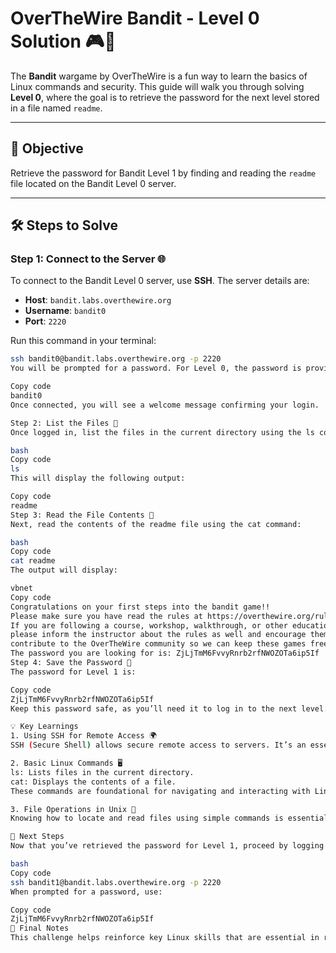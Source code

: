 # OverTheWire Bandit - Level 0 Solution 🎮🔐  

The **Bandit** wargame by OverTheWire is a fun way to learn the basics of Linux commands and security. This guide will walk you through solving **Level 0**, where the goal is to retrieve the password for the next level stored in a file named `readme`.  

---

## 🎯 Objective  
Retrieve the password for Bandit Level 1 by finding and reading the `readme` file located on the Bandit Level 0 server.

---

## 🛠️ Steps to Solve  

### Step 1: Connect to the Server 🌐  
To connect to the Bandit Level 0 server, use **SSH**. The server details are:  
- **Host**: `bandit.labs.overthewire.org`  
- **Username**: `bandit0`  
- **Port**: `2220`  

Run this command in your terminal:  
```bash
ssh bandit0@bandit.labs.overthewire.org -p 2220
You will be prompted for a password. For Level 0, the password is provided in the challenge description:

Copy code
bandit0
Once connected, you will see a welcome message confirming your login.

Step 2: List the Files 📂
Once logged in, list the files in the current directory using the ls command:

bash
Copy code
ls
This will display the following output:

Copy code
readme
Step 3: Read the File Contents 📖
Next, read the contents of the readme file using the cat command:

bash
Copy code
cat readme
The output will display:

vbnet
Copy code
Congratulations on your first steps into the bandit game!!
Please make sure you have read the rules at https://overthewire.org/rules/
If you are following a course, workshop, walkthrough, or other educational activity,
please inform the instructor about the rules as well and encourage them to
contribute to the OverTheWire community so we can keep these games free!
The password you are looking for is: ZjLjTmM6FvvyRnrb2rfNWOZOTa6ip5If
Step 4: Save the Password 🔑
The password for Level 1 is:

Copy code
ZjLjTmM6FvvyRnrb2rfNWOZOTa6ip5If
Keep this password safe, as you’ll need it to log in to the next level.

💡 Key Learnings
1. Using SSH for Remote Access 🌍
SSH (Secure Shell) allows secure remote access to servers. It’s an essential skill for developers, system administrators, and security professionals.

2. Basic Linux Commands 🖥️
ls: Lists files in the current directory.
cat: Displays the contents of a file.
These commands are foundational for navigating and interacting with Linux systems.

3. File Operations in Unix 🧾
Knowing how to locate and read files using simple commands is essential for troubleshooting, configuring systems, or managing servers.

🚀 Next Steps
Now that you’ve retrieved the password for Level 1, proceed by logging into the next level:

bash
Copy code
ssh bandit1@bandit.labs.overthewire.org -p 2220
When prompted for a password, use:

Copy code
ZjLjTmM6FvvyRnrb2rfNWOZOTa6ip5If
📜 Final Notes
This challenge helps reinforce key Linux skills that are essential in real-world roles, including DevOps, IT operations, and cybersecurity. Keep practising, and you’ll soon tackle more advanced challenges!

